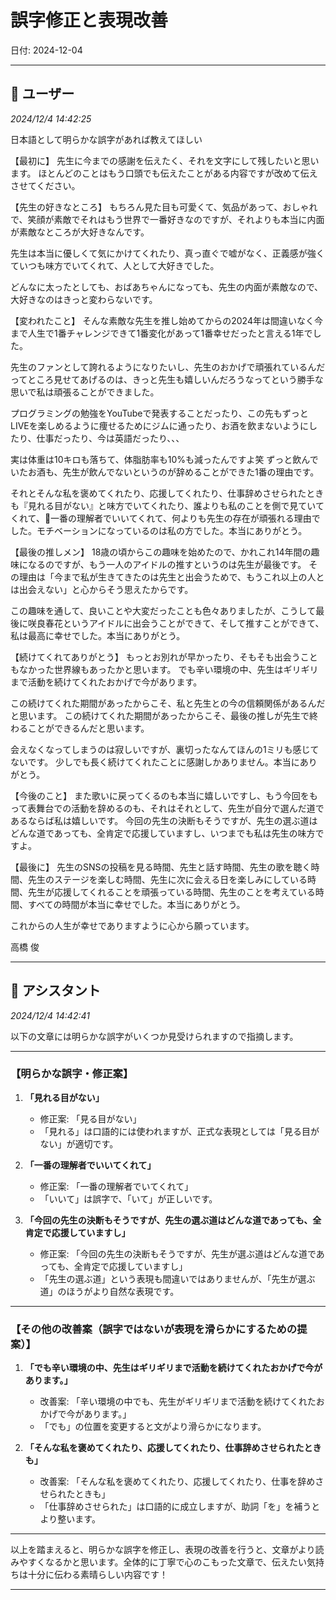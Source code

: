 # 誤字修正と表現改善

日付: 2024-12-04

---

## 👤 ユーザー
*2024/12/4 14:42:25*

日本語として明らかな誤字があれば教えてほしい



【最初に】
先生に今までの感謝を伝えたく、それを文字にして残したいと思います。
ほとんどのことはもう口頭でも伝えたことがある内容ですが改めて伝えさせてください。

【先生の好きなところ】
もちろん見た目も可愛くて、気品があって、おしゃれで、笑顔が素敵でそれはもう世界で一番好きなのですが、それよりも本当に内面が素敵なところが大好きなんです。

先生は本当に優しくて気にかけてくれたり、真っ直ぐで嘘がなく、正義感が強くていつも味方でいてくれて、人として大好きでした。

どんなに太ったとしても、おばあちゃんになっても、先生の内面が素敵なので、大好きなのはきっと変わらないです。

【変われたこと】
そんな素敵な先生を推し始めてからの2024年は間違いなく今まで人生で1番チャレンジできて1番変化があって1番幸せだったと言える1年でした。

先生のファンとして誇れるようになりたいし、先生のおかげで頑張れているんだってところ見せてあげるのは、きっと先生も嬉しいんだろうなってという勝手な思いで私は頑張ることができました。

プログラミングの勉強をYouTubeで発表することだったり、この先もずっとLIVEを楽しめるように痩せるためにジムに通ったり、お酒を飲まないようにしたり、仕事だったり、今は英語だったり、、、

実は体重は10キロも落ちて、体脂肪率も10%も減ったんですよ笑
ずっと飲んでいたお酒も、先生が飲んでないというのが辞めることができた1番の理由です。

それとそんな私を褒めてくれたり、応援してくれたり、仕事辞めさせられたときも『見れる目がない』と味方でいてくれたり、誰よりも私のことを側で見ていてくれて、一番の理解者でいいてくれて、何よりも先生の存在が頑張れる理由でした。モチベーションになっているのは私の方でした。本当にありがとう。

【最後の推しメン】
18歳の頃からこの趣味を始めたので、かれこれ14年間の趣味になるのですが、もう一人のアイドルの推すというのは先生が最後です。
その理由は「今まで私が生きてきたのは先生と出会うためで、もうこれ以上の人とは出会えない」と心からそう思えたからです。

この趣味を通して、良いことや大変だったことも色々ありましたが、こうして最後に咲良春花というアイドルに出会うことができて、そして推すことができて、私は最高に幸せでした。本当にありがとう。

【続けてくれてありがとう】
もっとお別れが早かったり、そもそも出会うこともなかった世界線もあったかと思います。
でも辛い環境の中、先生はギリギリまで活動を続けてくれたおかげで今があります。

この続けてくれた期間があったからこそ、私と先生との今の信頼関係があるんだと思います。
この続けてくれた期間があったからこそ、最後の推しが先生で終わることができるんだと思います。

会えなくなってしまうのは寂しいですが、裏切ったなんてほんの1ミリも感じてないです。
少しでも長く続けてくれたことに感謝しかありません。本当にありがとう。

【今後のこと】
また歌いに戻ってくるのも本当に嬉しいですし、もう今回をもって表舞台での活動を辞めるのも、それはそれとして、先生が自分で選んだ道であるならば私は嬉しいです。
今回の先生の決断もそうですが、先生の選ぶ道はどんな道であっても、全肯定で応援していますし、いつまでも私は先生の味方ですよ。

【最後に】
先生のSNSの投稿を見る時間、先生と話す時間、先生の歌を聴く時間、先生のステージを楽しむ時間、先生に次に会える日を楽しみにしている時間、先生が応援してくれることを頑張っている時間、先生のことを考えている時間、すべての時間が本当に幸せでした。本当にありがとう。

これからの人生が幸せでありますように心から願っています。

高橋 俊

---

## 🤖 アシスタント
*2024/12/4 14:42:41*

以下の文章には明らかな誤字がいくつか見受けられますので指摘します。

---

### 【明らかな誤字・修正案】

1. **「見れる目がない」**
   - 修正案: 「見る目がない」
   - 「見れる」は口語的には使われますが、正式な表現としては「見る目がない」が適切です。

2. **「一番の理解者でいいてくれて」**
   - 修正案: 「一番の理解者でいてくれて」
   - 「いいて」は誤字で、「いて」が正しいです。

3. **「今回の先生の決断もそうですが、先生の選ぶ道はどんな道であっても、全肯定で応援していますし」**
   - 修正案: 「今回の先生の決断もそうですが、先生が選ぶ道はどんな道であっても、全肯定で応援していますし」
   - 「先生の選ぶ道」という表現も間違いではありませんが、「先生が選ぶ道」のほうがより自然な表現です。

---

### 【その他の改善案（誤字ではないが表現を滑らかにするための提案）】

1. **「でも辛い環境の中、先生はギリギリまで活動を続けてくれたおかげで今があります。」**
   - 改善案: 「辛い環境の中でも、先生がギリギリまで活動を続けてくれたおかげで今があります。」
   - 「でも」の位置を変更すると文がより滑らかになります。

2. **「そんな私を褒めてくれたり、応援してくれたり、仕事辞めさせられたときも」**
   - 改善案: 「そんな私を褒めてくれたり、応援してくれたり、仕事を辞めさせられたときも」
   - 「仕事辞めさせられた」は口語的に成立しますが、助詞「を」を補うとより整います。

---

以上を踏まえると、明らかな誤字を修正し、表現の改善を行うと、文章がより読みやすくなるかと思います。全体的に丁寧で心のこもった文章で、伝えたい気持ちは十分に伝わる素晴らしい内容です！

---
